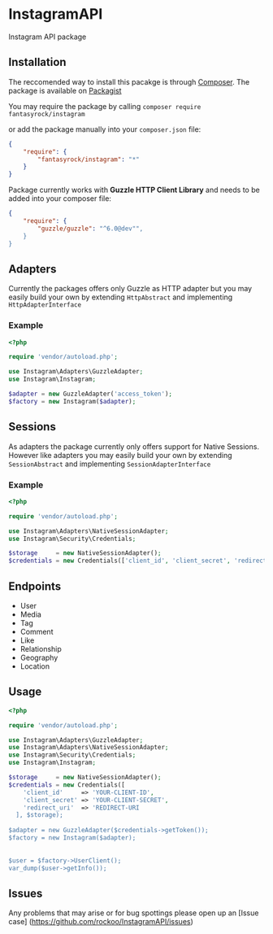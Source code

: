 # InstagramAPI

Instagram API package

## Installation

The reccomended way to install this pacakge is through [Composer](https://getcomposer.org). The package is available on [Packagist](https://packagist.org/packages/fantasyrock/instagram)

You may require the package by calling `composer require fantasyrock/instagram`

or add the package manually into your `composer.json` file:

```json
{
    "require": {
        "fantasyrock/instagram": "*"
    }
}
```

Package currently works with **Guzzle HTTP Client Library** and needs to be added into your composer file:

```json
{
    "require": {
        "guzzle/guzzle": "^6.0@dev"",
    }
}
```

## Adapters

Currently the packages offers only Guzzle as HTTP adapter but you may easily build your own by extending `HttpAbstract` and implementing `HttpAdapterInterface`

### Example
```php
<?php 

require 'vendor/autoload.php';

use Instagram\Adapters\GuzzleAdapter;
use Instagram\Instagram;

$adapter = new GuzzleAdapter('access_token');
$factory = new Instagram($adapter);
```

## Sessions

As adapters the package currently only offers support for Native Sessions. However like adapters you may easily build your own by extending `SessionAbstract` and implementing `SessionAdapterInterface`


### Example
```php
<?php 

require 'vendor/autoload.php';

use Instagram\Adapters\NativeSessionAdapter;
use Instagram\Security\Credentials;

$storage     = new NativeSessionAdapter();
$credentials = new Credentials(['client_id', 'client_secret', 'redirect_uri'], $storage);
```

## Endpoints

* User
* Media
* Tag
* Comment
* Like
* Relationship
* Geography
* Location

## Usage
```php
<?php 

require 'vendor/autoload.php';

use Instagram\Adapters\GuzzleAdapter;
use Instagram\Adapters\NativeSessionAdapter;
use Instagram\Security\Credentials;
use Instagram\Instagram;

$storage     = new NativeSessionAdapter();
$credentials = new Credentials([
    'client_id'     => 'YOUR-CLIENT-ID', 
    'client_secret' => 'YOUR-CLIENT-SECRET', 
    'redirect_uri'  => 'REDIRECT-URI
  ], $storage);
  
$adapter = new GuzzleAdapter($credentials->getToken());  
$factory = new Instagram($adapter);
  
  
$user = $factory->UserClient();
var_dump($user->getInfo());
```

## Issues

Any problems that may arise or for bug spottings please open up an [Issue case] (https://github.com/rockoo/InstagramAPI/issues)

